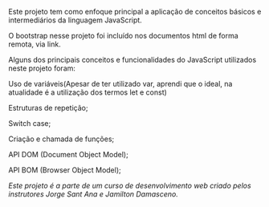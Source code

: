 Este projeto tem como enfoque principal a aplicação de conceitos básicos e intermediários da linguagem JavaScript. 

O bootstrap nesse projeto foi incluído nos documentos html de forma remota, via link.

Alguns dos principais conceitos e funcionalidades do JavaScript utilizados neste projeto foram:

Uso de variáveis(Apesar de ter utilizado var, aprendi que o ideal, na atualidade é a utilização dos termos let e const)

Estruturas de repetição;

Switch case;

Criação e chamada de funções;

API DOM (Document Object Model);

API BOM (Browser Object Model);

*Este projeto é a parte de um curso de desenvolvimento web criado pelos instrutores Jorge Sant Ana e Jamilton Damasceno.*